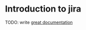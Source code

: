 # Introduction to jira

TODO: write [great documentation](http://jacobian.org/writing/what-to-write/)

